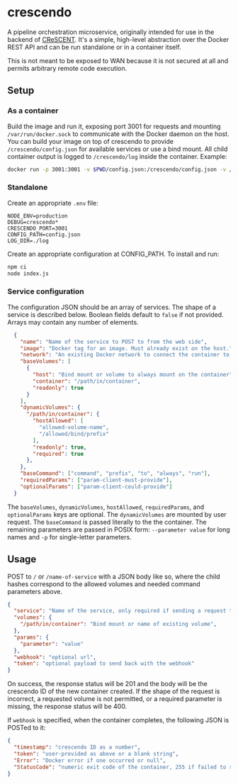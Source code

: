 # crescendo

A pipeline orchestration microservice, originally intended for use in the backend of [CReSCENT](https://github.com/pughlab/crescent). It's a simple, high-level abstraction over the Docker REST API and can be run standalone or in a container itself.

This is not meant to be exposed to WAN because it is not secured at all and permits arbitrary remote code execution.

## Setup

### As a container

Build the image and run it, exposing port 3001 for requests and mounting `/var/run/docker.sock` to communicate with the Docker daemon on the host. You can build your image on top of crescendo to provide `/crescendo/config.json` for available services or use a bind mount. All child container output is logged to `/crescendo/log` inside the container. Example:
```bash
docker run -p 3001:3001 -v $PWD/config.json:/crescendo/config.json -v /var/run/docker.sock:/var/run/docker.sock crescendo
```

### Standalone

Create an appropriate `.env` file:
```
NODE_ENV=production
DEBUG=crescendo*
CRESCENDO_PORT=3001
CONFIG_PATH=config.json
LOG_DIR=./log
```
Create an appropriate configuration at CONFIG_PATH. To install and run:
```bash
npm ci
node index.js
```

### Service configuration

The configuration JSON should be an array of services. The shape of a service is described below.
Boolean fields default to `false` if not provided. Arrays may contain any number of elements.
```json
  {
    "name": "Name of the service to POST to from the web side",
    "image": "Docker tag for an image. Must already exist on the host.",
    "network": "An existing Docker network to connect the container to. Optional.",
    "baseVolumes": [
      {
        "host": "Bind mount or volume to always mount on the container",
        "container": "/path/in/container",
        "readonly": true
      }
    ],
    "dynamicVolumes": {
      "/path/in/container": {
        "hostAllowed": [
          "allowed-volume-name",
          "/allowed/bind/prefix"
        ],
        "readonly": true,
        "required": true
      },
    },
    "baseCommand": ["command", "prefix", "to", "always", "run"],
    "requiredParams": ["param-client-must-provide"],
    "optionalParams": ["param-client-could-provide"]
  }
```
The `baseVolumes`, `dynamicVolumes`, `hostAllowed`, `requiredParams`, and `optionalParams` keys are optional.
The `dynamicVolumes` are mounted by user request.
The `baseCommand` is passed literally to the the container. The remaining parameters are passed in POSIX form:
`--parameter value` for long names and `-p` for single-letter parameters.

## Usage

POST to `/` or `/name-of-service` with a JSON body like so, where the child hashes correspond to the
allowed volumes and needed command parameters above.
```json
{
  "service": "Name of the service, only required if sending a request to /",
  "volumes": {
    "/path/in/container": "Bind mount or name of existing volume",
  },
  "params": {
    "parameter": "value"
  },
  "webhook": "optional url",
  "token": "optional payload to send back with the webhook"
}
```
On success, the response status will be 201 and the body will be the crescendo ID of the new container created.
If the shape of the request is incorrect, a requested volume is not permitted, or a required parameter is
missing, the response status will be 400.

If `webhook` is specified, when the container completes, the following JSON is POSTed to it:
```json
{
  "timestamp": "crescendo ID as a number",
  "token": "user-provided as above or a blank string",
  "Error": "Docker error if one occurred or null",
  "StatusCode": "numeric exit code of the container, 255 if failed to start"
}
```
